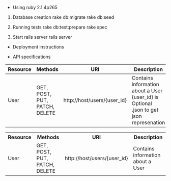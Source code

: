 * Using ruby 2.1.4p265

1. Database creation
    rake db:migrate
    rake db:seed

2. Running tests
    rake db:test:prepare
    rake spec

3. Start rails server
    rails server

* Deployment instructions


* API specifications

Resource |                    Methods    |                URI              | Description
---------|-------------------------------|---------------------------------|----------------------------------
User     | GET, POST, PUT, PATCH, DELETE |http://host/users/{user_id}      | Contains information about a User<br> {user_id} is Optional<br>.json to get json represenation



<table>
    <th>Resource</th><th>Methods</th><th>URI</th><th>Description</th>
    <tr>
        <td>User</td>
        <td>GET, POST, PUT, PATCH, DELETE</td>
        <td>http://host/users/{user_id}</td><td>Contains information about a User</td>
    </tr>
</table>
